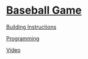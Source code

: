 # [Baseball Game](http://nxtprograms.com/NXT2/baseball_game)

[Building Instructions](http://nxtprograms.com/NXT2/baseball_game/steps.html)

[Programming](http://nxtprograms.com/NXT2/baseball_game/steps.html#Program)

[Video](http://www.youtube.com/watch?v=2fkfVupGbaU)
